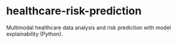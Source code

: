 # healthcare-risk-prediction
Multimodal healthcare data analysis and risk prediction with model explainability (Python).
